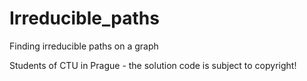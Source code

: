 # Irreducible_paths
Finding irreducible paths on a graph

Students of CTU in Prague - the solution code is subject to copyright!
